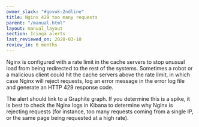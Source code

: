 ```yaml
---
owner_slack: "#govuk-2ndline"
title: Nginx 429 too many requests
parent: "/manual.html"
layout: manual_layout
section: Icinga alerts
last_reviewed_on: 2020-03-10
review_in: 6 months
---
```


Nginx is configured with a rate limit in the cache servers to stop
unusual load from being redirected to the rest of the systems. Sometimes
a robot or a malicious client could hit the cache servers above the
rate limit, in which case Nginx will reject requests, log an error message
in the error log file and generate an HTTP 429 response code.

The alert should link to a Graphite graph. If you determine this is a spike,
it is best to check the Nginx logs in Kibana to determine why Nginx is rejecting
requests (for instance, too many requests coming from a single IP, or the same
page being requested at a high rate).
